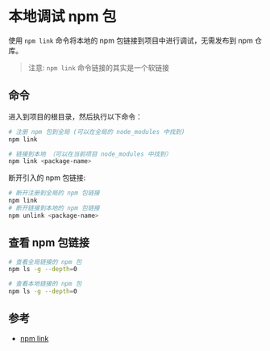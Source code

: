 # 本地调试 npm 包

使用 `npm link` 命令将本地的 npm 包链接到项目中进行调试，无需发布到 npm 仓库。

> 注意: `npm link` 命令链接的其实是一个软链接

## 命令

进入到项目的根目录，然后执行以下命令：

```bash
# 注册 npm 包到全局 (可以在全局的 node_modules 中找到)
npm link

# 链接到本地 （可以在当前项目 node_modules 中找到）
npm link <package-name>
```

断开引入的 npm 包链接:

```bash
# 断开注册到全局的 npm 包链接
npm link
# 断开链接到本地的 npm 包链接
npm unlink <package-name>
```

## 查看 npm 包链接

```bash
# 查看全局链接的 npm 包
npm ls -g --depth=0

# 查看本地链接的 npm 包
npm ls -g --depth=0
```

## 参考

- [npm link](https://docs.npmjs.com/cli/v8/commands/npm-link)